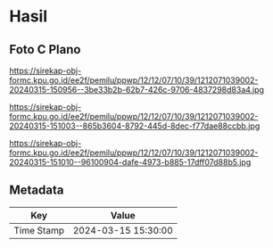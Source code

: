 # Hasil

## Foto C Plano

https://sirekap-obj-formc.kpu.go.id/ee2f/pemilu/ppwp/12/12/07/10/39/1212071039002-20240315-150956--3be33b2b-62b7-426c-9706-4837298d83a4.jpg

https://sirekap-obj-formc.kpu.go.id/ee2f/pemilu/ppwp/12/12/07/10/39/1212071039002-20240315-151003--865b3604-8792-445d-8dec-f77dae88ccbb.jpg

https://sirekap-obj-formc.kpu.go.id/ee2f/pemilu/ppwp/12/12/07/10/39/1212071039002-20240315-151010--96100904-dafe-4973-b885-17dff07d88b5.jpg


## Metadata

| Key        | Value               |
| ---------- | ------------------- |
| Time Stamp | 2024-03-15 15:30:00 |



